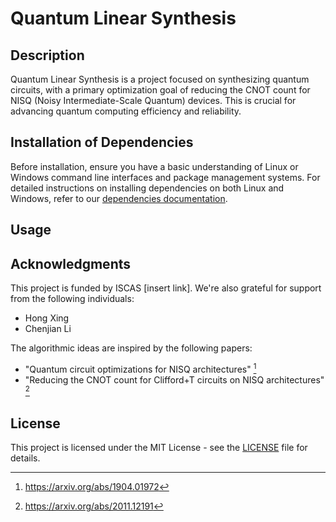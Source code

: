 # Quantum Linear Synthesis

## Description
Quantum Linear Synthesis is a project focused on synthesizing quantum circuits, with a primary optimization goal of reducing the CNOT count for NISQ (Noisy Intermediate-Scale Quantum) devices. This is crucial for advancing quantum computing efficiency and reliability.

## Installation of Dependencies
Before installation, ensure you have a basic understanding of Linux or Windows command line interfaces and package management systems. For detailed instructions on installing dependencies on both Linux and Windows, refer to our [dependencies documentation](dependencies.md).

## Usage
<!-- TODO:[Add instructions or examples on how to use the software or run tests.] -->

## Acknowledgments
This project is funded by ISCAS [insert link]. We're also grateful for support from the following individuals:
- Hong Xing
- Chenjian Li
  
The algorithmic ideas are inspired by the following papers:
- "Quantum circuit optimizations for NISQ architectures" [^1]
- "Reducing the CNOT count for Clifford+T circuits on NISQ architectures" [^2]

[^1]: https://arxiv.org/abs/1904.01972
[^2]: https://arxiv.org/abs/2011.12191

## License
This project is licensed under the MIT License - see the [LICENSE](LICENSE) file for details.
